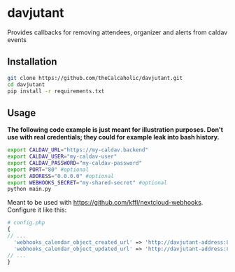 # davjutant

Provides callbacks for removing attendees, organizer and alerts from caldav events

## Installation

```sh
git clone https://github.com/theCalcaholic/davjutant.git
cd davjutant
pip install -r requirements.txt
```

## Usage

**The following code example is just meant for illustration purposes. Don't use with real credentials; they could for example leak into bash history.**

```sh
export CALDAV_URL="https://my-caldav.backend"
export CALDAV_USER="my-caldav-user"
export CALDAV_PASSWORD="my-caldav-password"
export PORT="80" #optional
export ADDRESS="0.0.0.0" #optional
export WEBHOOKS_SECRET="my-shared-secret" #optional
python main.py
```

Meant to be used with https://github.com/kffl/nextcloud-webhooks. Configure it like this:

```php
# config.php
{
// ...
  'webhooks_calendar_object_created_url' => 'http://davjutant-address:80/dav/prune/event',
  'webhooks_calendar_object_updated_url' => 'http://davjutant-address:80/dav/prune/event'
// ...
}
```
